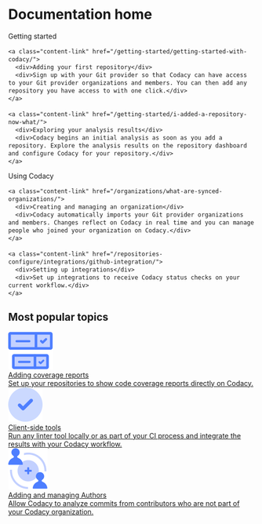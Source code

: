 # Documentation home

<div class="content-columns-wrapper">
  <div class="content-link-column">
    <div>Getting started</div>

    <a class="content-link" href="/getting-started/getting-started-with-codacy/">
      <div>Adding your first repository</div>
      <div>Sign up with your Git provider so that Codacy can have access to your Git provider organizations and members. You can then add any repository you have access to with one click.</div>
    </a>

    <a class="content-link" href="/getting-started/i-added-a-repository-now-what/">
      <div>Exploring your analysis results</div>
      <div>Codacy begins an initial analysis as soon as you add a repository. Explore the analysis results on the repository dashboard and configure Codacy for your repository.</div>
    </a>
  </div>

  <div class="content-link-column">
    <div>Using Codacy</div>

    <a class="content-link" href="/organizations/what-are-synced-organizations/">
      <div>Creating and managing an organization</div>
      <div>Codacy automatically imports your Git provider organizations and members. Changes reflect on Codacy in real time and you can manage people who joined your organization on Codacy.</div>
    </a>

    <a class="content-link" href="/repositories-configure/integrations/github-integration/">
      <div>Setting up integrations</div>
      <div>Set up integrations to receive Codacy status checks on your current workflow.</div>
    </a>
  </div>
</div>

<h2>Most popular topics</h2>

<div class="topic-row">
  <a class="topic-card" href="/coverage-reporter/">
    <div class="tc-icon">
      <img src="/assets/images/icon-checklist.svg">
    </div>
    <div class="tc-content">
      <div>Adding coverage reports</div>
      <div>Set up your repositories to show code coverage reports directly on Codacy.</div>
    </div>
  </a>
  <a class="topic-card"  href="/related-tools/client-side-tools/">
    <div class="tc-icon">
      <img src="/assets/images/icon-checkmark.svg">
    </div>
    <div class="tc-content">
      <div>Client-side tools</div>
      <div>Run any linter tool locally or as part of your CI process and integrate the results with your Codacy workflow.</div>
    </div>
  </a>
  <a class="topic-card"  href="/organizations/adding-and-managing-authors/">
    <div class="tc-icon">
      <img src="/assets/images/icon-user-management.svg">
    </div>
    <div class="tc-content">
      <div>Adding and managing Authors</div>
      <div>Allow Codacy to analyze commits from contributors who are not part of your Codacy organization.</div>
    </div>
  </a>
</div>
